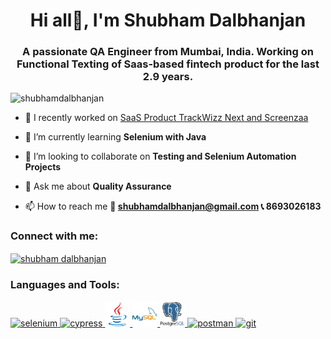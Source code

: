 <h1 align="center">Hi all👋, I'm Shubham Dalbhanjan</h1>
<h3 align="center">A passionate QA Engineer from Mumbai, India. Working on Functional Texting of Saas-based fintech product for the last 2.9 years.</h3>

<p align="left"> <img src="https://komarev.com/ghpvc/?username=shubhamdalbhanjan&label=Profile%20views&color=0e75b6&style=flat" alt="shubhamdalbhanjan" /> </p>

- 🔭 I recently worked on [SaaS Product TrackWizz Next and Screenzaa](https://screenzaa.trackwizz.com/)

- 🌱 I’m currently learning **Selenium with Java**

- 🤝 I’m looking to collaborate on **Testing and Selenium Automation Projects**

- 💬 Ask me about **Quality Assurance**

- 📫 How to reach me **📧 shubhamdalbhanjan@gmail.com 📞 8693026183**

<h3 align="left">Connect with me:</h3>
<p align="left">
<a href="https://linkedin.com/in/shubham dalbhanjan" target="blank"><img align="center" src="https://raw.githubusercontent.com/rahuldkjain/github-profile-readme-generator/master/src/images/icons/Social/linked-in-alt.svg" alt="shubham dalbhanjan" height="30" width="40" /></a>
</p>

<h3 align="left">Languages and Tools:</h3>
<p align="left"> <a href="https://www.selenium.dev" target="_blank" rel="noreferrer"> <img src="https://raw.githubusercontent.com/detain/svg-logos/780f25886640cef088af994181646db2f6b1a3f8/svg/selenium-logo.svg" alt="selenium" width="40" height="40"/> </a> <a href="https://www.cypress.io" target="_blank" rel="noreferrer"> <img src="https://raw.githubusercontent.com/simple-icons/simple-icons/6e46ec1fc23b60c8fd0d2f2ff46db82e16dbd75f/icons/cypress.svg" alt="cypress" width="40" height="40"/> </a>   </a> <a href="https://www.mysql.com/" target="_blank" rel="noreferrer"> <a href="https://www.java.com" target="_blank" rel="noreferrer"> <img src="https://raw.githubusercontent.com/devicons/devicon/master/icons/java/java-original.svg" alt="java" width="40" height="40"/> <img src="https://raw.githubusercontent.com/devicons/devicon/master/icons/mysql/mysql-original-wordmark.svg" alt="mysql" width="40" height="40"/> </a> <a href="https://www.postgresql.org" target="_blank" rel="noreferrer"> <img src="https://raw.githubusercontent.com/devicons/devicon/master/icons/postgresql/postgresql-original-wordmark.svg" alt="postgresql" width="40" height="40"/> </a> <a href="https://postman.com" target="_blank" rel="noreferrer"> <img src="https://www.vectorlogo.zone/logos/getpostman/getpostman-icon.svg" alt="postman" width="40" height="40"/> </a> <a href="https://git-scm.com/" target="_blank" rel="noreferrer"> <img src="https://www.vectorlogo.zone/logos/git-scm/git-scm-icon.svg" alt="git" width="40" height="40"/> </a>  </p>


